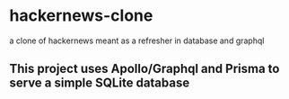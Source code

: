 # hackernews-clone
a clone of hackernews meant as a refresher in database and graphql

## This project uses Apollo/Graphql and Prisma to serve a simple SQLite database

